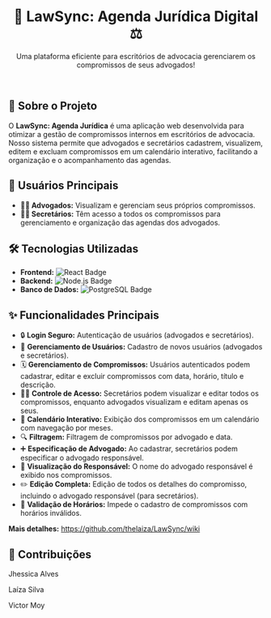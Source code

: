 <h1 align="center">📅 LawSync: Agenda Jurídica Digital ⚖️</h1>

<p align="center">
    Uma plataforma eficiente para escritórios de advocacia gerenciarem os compromissos de seus advogados!
</p>

<br>

## 🚀 Sobre o Projeto

O **LawSync: Agenda Jurídica** é uma aplicação web desenvolvida para otimizar a gestão de compromissos internos em escritórios de advocacia. Nosso sistema permite que advogados e secretários cadastrem, visualizem, editem e excluam compromissos em um calendário interativo, facilitando a organização e o acompanhamento das agendas.

## 🎯 Usuários Principais

* **👩‍⚖️ Advogados:** Visualizam e gerenciam seus próprios compromissos.
* **🧑‍💼 Secretários:** Têm acesso a todos os compromissos para gerenciamento e organização das agendas dos advogados.

## 🛠️ Tecnologias Utilizadas

* **Frontend:** <img src="https://img.shields.io/badge/React-20232A?style=for-the-badge&logo=react&logoColor=61DAFB" alt="React Badge">
* **Backend:** <img src="https://img.shields.io/badge/Node.js-339933?style=for-the-badge&logo=nodedotjs&logoColor=white" alt="Node.js Badge">
* **Banco de Dados:** <img src="https://img.shields.io/badge/PostgreSQL-316192?style=for-the-badge&logo=postgresql&logoColor=white" alt="PostgreSQL Badge">

## ✨ Funcionalidades Principais

* 🔒 **Login Seguro:** Autenticação de usuários (advogados e secretários).
* 👤 **Gerenciamento de Usuários:** Cadastro de novos usuários (advogados e secretários).
* 🗓️ **Gerenciamento de Compromissos:** Usuários autenticados podem cadastrar, editar e excluir compromissos com data, horário, título e descrição.
* 🧑‍⚖️ **Controle de Acesso:** Secretários podem visualizar e editar todos os compromissos, enquanto advogados visualizam e editam apenas os seus.
* 📅 **Calendário Interativo:** Exibição dos compromissos em um calendário com navegação por meses.
* 🔍 **Filtragem:** Filtragem de compromissos por advogado e data.
* ➕ **Especificação de Advogado:** Ao cadastrar, secretários podem especificar o advogado responsável.
* 👀 **Visualização do Responsável:** O nome do advogado responsável é exibido nos compromissos.
* ✏️ **Edição Completa:** Edição de todos os detalhes do compromisso, incluindo o advogado responsável (para secretários).
* 🚫 **Validação de Horários:** Impede o cadastro de compromissos com horários inválidos.

**Mais detalhes:** https://github.com/thelaiza/LawSync/wiki

## 🤝 Contribuições

Jhessica Alves

Laíza Silva

Victor Moy
